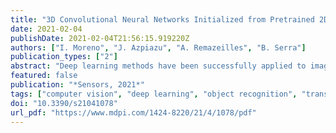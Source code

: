```yaml
---
title: "3D Convolutional Neural Networks Initialized from Pretrained 2D Convolutional Neural Networks for Classification of Industrial Parts"
date: 2021-02-04
publishDate: 2021-02-04T21:56:15.919220Z
authors: ["I. Moreno", "J. Azpiazu", "A. Remazeilles", "B. Serra"]
publication_types: ["2"]
abstract: "Deep learning methods have been successfully applied to image processing, mainly using 2D vision sensors. Recently, the rise of depth cameras and other similar 3D sensors has opened the field for new perception techniques. Nevertheless, 3D convolutional neural networks perform slightly worse than other 3D deep learning methods, and even worse than their 2D version. In this paper, we propose to improve 3D deep learning results by transferring the pretrained weights learned in 2D networks to their corresponding 3D version. Using an industrial object recognition context, we have analyzed different combinations of 3D convolutional networks (VGG16, ResNet, Inception ResNet, and EfficientNet), comparing the recognition accuracy. The highest accuracy is obtained with EfficientNetB0 using extrusion with an accuracy of 0.9217, which gives comparable results to state-of-the art methods. We also observed that the transfer approach enabled to improve the accuracy of the Inception ResNet 3D version up to 18% with respect to the score of the 3D approach alone."
featured: false
publication: "*Sensors, 2021*"
tags: ["computer vision", "deep learning", "object recognition", "transfer learning"]
doi: "10.3390/s21041078"
url_pdf: "https://www.mdpi.com/1424-8220/21/4/1078/pdf"
---
```

